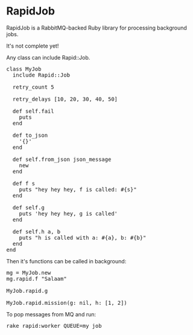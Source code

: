 RapidJob
=========

RapidJob is a RabbitMQ-backed Ruby library for processing background jobs.

It's not complete yet!

Any class can include Rapid::Job.
<pre>
class MyJob
  include Rapid::Job

  retry_count 5

  retry_delays [10, 20, 30, 40, 50]

  def self.fail
    puts 
  end

  def to_json
    '{}'
  end

  def self.from_json json_message
    new
  end

  def f s
    puts "hey hey hey, f is called: #{s}"
  end

  def self.g
    puts 'hey hey hey, g is called'
  end

  def self.h a, b
    puts "h is called with a: #{a}, b: #{b}"
  end
end
</pre>

Then it's functions can be called in background:
<pre>
mg = MyJob.new
mg.rapid.f "Salaam"

MyJob.rapid.g

MyJob.rapid.mission(g: nil, h: [1, 2])
</pre>

To pop messages from MQ and run:
<pre>
rake rapid:worker QUEUE=my_job
</pre>
